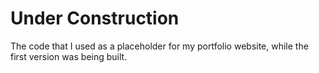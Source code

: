 # Under Construction
The code that I used as a placeholder for my portfolio website, while the first version was being built.
